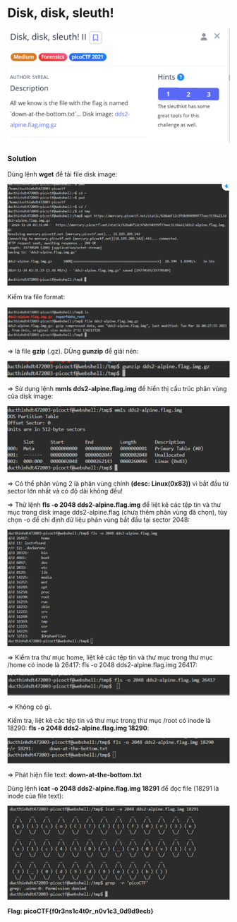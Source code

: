 # Disk, disk, sleuth!
![img](https://github.com/DucThinh47/PicoCTF_Writeups/blob/main/Forensics/images/image.png?raw=true)

### Solution

Dùng lệnh **wget** để tải file disk image: 

![img](https://github.com/DucThinh47/PicoCTF_Writeups/blob/main/Forensics/images/image1.png?raw=true)

Kiểm tra file format: 

![img](https://github.com/DucThinh47/PicoCTF_Writeups/blob/main/Forensics/images/image2.png?raw=true)

=> là file **gzip** (.gz). DÙng **gunzip** để giải nén:

![img](https://github.com/DucThinh47/PicoCTF_Writeups/blob/main/Forensics/images/image3.png?raw=true)

=> Sử dụng lệnh **mmls dds2-alpine.flag.img** để hiển thị cấu trúc phân vùng của disk image:

![img](https://github.com/DucThinh47/PicoCTF_Writeups/blob/main/Forensics/images/image4.png?raw=true)

=> Có thể phân vùng 2 là phân vùng chính **(desc: Linux(0x83))** vì bắt đầu từ sector lớn nhất và có độ dài không đều!

=> Thử lệnh **fls -o 2048 dds2-alpine.flag.img** để liệt kê các tệp tin và thư mục trong disk image dds2-alpine.flag (chưa thêm phân vùng đã chọn), tùy chọn -o để chỉ định dữ liệu phân vùng bắt đầu tại sector 2048:

![img](https://github.com/DucThinh47/PicoCTF_Writeups/blob/main/Forensics/images/image5.png?raw=true)

=> Kiểm tra thư mục home, liệt kê các tệp tin và thư mục trong thư mục /home có inode là 26417: fls -o 2048 dds2-alpine.flag.img 26417:

![img](https://github.com/DucThinh47/PicoCTF_Writeups/blob/main/Forensics/images/image6.png?raw=true)

=> Không có gì.

Kiểm tra, liệt kê các tệp tin và thư mục trong thư mục /root có inode là 18290:  **fls -o 2048 dds2-alpine.flag.img 18290**:

![img](https://github.com/DucThinh47/PicoCTF_Writeups/blob/main/Forensics/images/image7.png?raw=true)

=> Phát hiện file text: **down-at-the-bottom.txt**

Dùng lệnh **icat -o 2048 dds2-alpine.flag.img 18291** để đọc file (18291 là inode của file text):

![img](https://github.com/DucThinh47/PicoCTF_Writeups/blob/main/Forensics/images/image8.png?raw=true)

**Flag: picoCTF{f0r3ns1c4t0r_n0v1c3_0d9d9ecb}**



